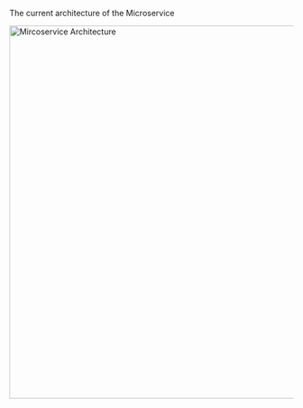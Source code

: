 The current architecture of the Microservice

<img width="1584" height="661" alt="Mircoservice Architecture" src="https://github.com/user-attachments/assets/d93cbef5-003e-4848-b9e9-72fd8909b3a9" />


